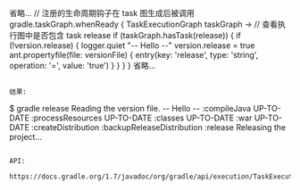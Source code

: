 省略...
// 注册的生命周期钩子在 task 图生成后被调用
gradle.taskGraph.whenReady { TaskExecutionGraph taskGraph ->
    // 查看执行图中是否包含 task release
    if (taskGraph.hasTask(release)) {
        if (!version.release) {
            logger.quiet "-- Hello --"
            version.release = true
            ant.propertyfile(file: versionFile) {
                entry(key: 'release', type: 'string', operation: '=', value: 'true')
            }
        }
    }
}
省略...
```

结果:
```
$ gradle release
Reading the version file.
-- Hello --
:compileJava UP-TO-DATE
:processResources UP-TO-DATE
:classes UP-TO-DATE
:war UP-TO-DATE
:createDistribution
:backupReleaseDistribution
:release
Releasing the project...
```

API:

https://docs.gradle.org/1.7/javadoc/org/gradle/api/execution/TaskExecutionGraph.html
